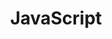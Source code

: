 ---
 title: "JavaScript"
 layout: category
 permalink: /categories/javascript/
 author_profile: true
 taxonomy: javascript
---